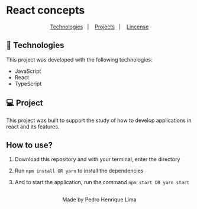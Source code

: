 # React concepts

<p align="center">
  <a href="#-tecnologias">Technologies</a>&nbsp;&nbsp;&nbsp;|&nbsp;&nbsp;&nbsp;
  <a href="#-projeto">Projects</a>&nbsp;&nbsp;&nbsp;|&nbsp;&nbsp;&nbsp;
  <a href="#memo-licença">Lincense</a>
</p>




## 🚀 Technologies

This project was developed with the following technologies:

- JavaScript
- React
- TypeScript

## 💻 Project

This project was built to support the study of how to develop applications in react and its features.



## How to use?

1. Download this repository and with your terminal, enter the directory

2. Run `npm install OR yarn` to install the dependencies

3. And to start the application, run the command `npm start OR yarn start` 

##

<p align="center">Made by Pedro Henrique Lima</p> 

